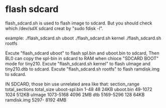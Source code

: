 # flash sdcard
flash_sdcard.sh is used to flash image to sdcard.
But you should check which /dev/sdX sdcard creat by "sudo fdisk -l".

example:
    ./flash_sdcard.sh uboot
	./flash_sdcard.sh kernel
	./flash_sdcard.sh rootfs

Excute "flash_sdcard uboot" to flash spl.bin and uboot.bin to sdcard,
       Then BL0 can copy the spl-bin in sdcard to RAM when chioce "SDCARD BOOT" mode for tiny210.
Excute "flash_sdcard.sh kernel" to flash uImage and tiny210.dtb to sdcard.
Excute "flash_sdcard.sh rootfs" to flash ramdisk.img to sdcard.

IN SDCARD, those bin use unrelated area like that:
					section_range		total_sections		total_size
uboot-spl.bin		1-48				48					24KB
uboot.bin			49-1072				1024				512KB
uImage				1073-5168			4096				2MB
dtb					5169-5296			128					64KB
ramdisk.img			5297-				8192				4MB
